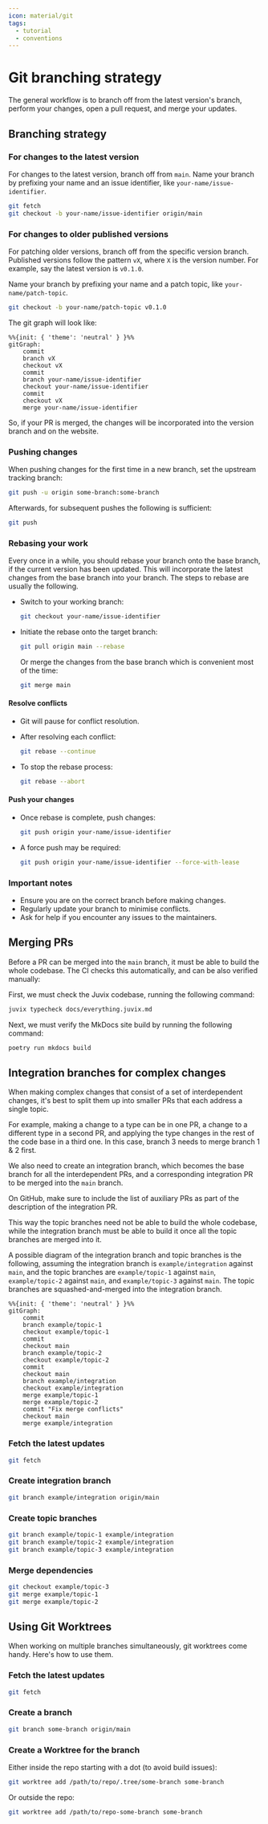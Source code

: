 ```yaml
---
icon: material/git
tags:
  - tutorial
  - conventions
---
```


# Git branching strategy

The general workflow is to branch off from the latest version's branch, perform
your changes, open a pull request, and merge your updates.

## Branching strategy

### For changes to the latest version

For changes to the latest version, branch off from `main`. Name your branch by
prefixing your name and an issue identifier, like `your-name/issue-identifier`.

```bash
git fetch
git checkout -b your-name/issue-identifier origin/main
```

### For changes to older published versions

For patching older versions, branch off from the specific version branch.
Published versions follow the pattern `vX`, where `X` is the version number.
For example, say the latest version is `v0.1.0`.

Name your branch by prefixing your name and a patch topic, like
`your-name/patch-topic`.

```bash
git checkout -b your-name/patch-topic v0.1.0
```

The git graph will look like:

```mermaid
%%{init: { 'theme': 'neutral' } }%%
gitGraph:
    commit
    branch vX
    checkout vX
    commit
    branch your-name/issue-identifier
    checkout your-name/issue-identifier
    commit
    checkout vX
    merge your-name/issue-identifier
```

So, if your PR is merged, the changes will be incorporated into the version
branch and on the website.

### Pushing changes

When pushing changes for the first time in a new branch, set the upstream tracking branch:

```bash
git push -u origin some-branch:some-branch
```

Afterwards, for subsequent pushes the following is sufficient:
```bash
git push
```

### Rebasing your work

Every once in a while, you should rebase your branch onto the base branch,
if the current version has been updated. This will incorporate the latest
changes from the base branch into your branch. The steps to rebase are usually
the following.

- Switch to your working branch:

    ```bash
    git checkout your-name/issue-identifier
    ```

- Initiate the rebase onto the target branch:

    ```bash
    git pull origin main --rebase
    ```

    Or merge the changes from the base branch which is convenient most of the
    time:

    ```bash
    git merge main
    ```

#### Resolve conflicts

- Git will pause for conflict resolution.
- After resolving each conflict:

  ```bash
  git rebase --continue
  ```

- To stop the rebase process:

  ```bash
  git rebase --abort
  ```

#### Push your changes

- Once rebase is complete, push changes:

    ```bash
    git push origin your-name/issue-identifier
    ```

- A force push may be required:

    ```bash
    git push origin your-name/issue-identifier --force-with-lease
    ```

### Important notes

- Ensure you are on the correct branch before making changes.
- Regularly update your branch to minimise conflicts.
- Ask for help if you encounter any issues to the maintainers.

## Merging PRs

Before a PR can be merged into the `main` branch, it must be able to build the whole codebase.
The CI checks this automatically, and can be also verified manually:

First, we must check the Juvix codebase, running the following command:

```bash
juvix typecheck docs/everything.juvix.md
```

Next, we must verify the MkDocs site build by running the following command:

```bash
poetry run mkdocs build
```

## Integration branches for complex changes

When making complex changes that consist of a set of interdependent changes,
it's best to split them up into smaller PRs that each address a single topic.

For example, making a change to a type can be in one PR,
a change to a different type in a second PR,
and applying the type changes in the rest of the code base in a third one.
In this case, branch 3 needs to merge branch 1 & 2 first.

We also need to create an integration branch,
which becomes the base branch for all the interdependent PRs,
and a corresponding integration PR to be merged into the `main` branch.

On GitHub, make sure to include the list of auxiliary PRs as part of the
description of the integration PR.

This way the topic branches need not be able to build the whole codebase, while
the integration branch must be able to build it once all the topic branches are
merged into it.

A possible diagram of the integration branch and topic branches is the
following, assuming the integration branch is `example/integration` against
`main`, and the topic branches are `example/topic-1` against `main`,
`example/topic-2` against `main`, and `example/topic-3` against `main`. The
topic branches are squashed-and-merged into the integration branch.

```mermaid
%%{init: { 'theme': 'neutral' } }%%
gitGraph:
    commit
    branch example/topic-1
    checkout example/topic-1
    commit
    checkout main
    branch example/topic-2
    checkout example/topic-2
    commit
    checkout main
    branch example/integration
    checkout example/integration
    merge example/topic-1
    merge example/topic-2
    commit "Fix merge conflicts"
    checkout main
    merge example/integration
```

### Fetch the latest updates

```bash
git fetch
```

### Create integration branch

```bash
git branch example/integration origin/main
```

### Create topic branches

```bash
git branch example/topic-1 example/integration
git branch example/topic-2 example/integration
git branch example/topic-3 example/integration
```

### Merge dependencies

```bash
git checkout example/topic-3
git merge example/topic-1
git merge example/topic-2
```

## Using Git Worktrees

When working on multiple branches simultaneously, git worktrees come handy.
Here's how to use them.

### Fetch the latest updates

```bash
git fetch
```

### Create a branch

```bash
git branch some-branch origin/main
```

### Create a Worktree for the branch

Either inside the repo starting with a dot (to avoid build issues):

```bash
git worktree add /path/to/repo/.tree/some-branch some-branch
```

Or outside the repo:

```bash
git worktree add /path/to/repo-some-branch some-branch
```
